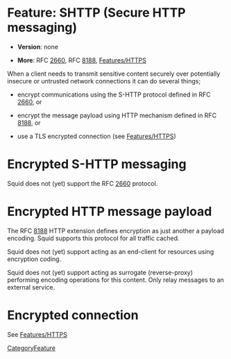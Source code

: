 # Feature: SHTTP (Secure HTTP messaging)

  - **Version**: none

  - **More**: RFC [2660](https://tools.ietf.org/rfc/rfc2660), RFC
    [8188](https://tools.ietf.org/rfc/rfc8188),
    [Features/HTTPS](/Features/HTTPS)

When a client needs to transmit sensitive content securely over
potentially insecure or untrusted network connections it can do several
things;

  - encrypt communications using the S-HTTP protocol defined in RFC
    [2660](https://tools.ietf.org/rfc/rfc2660), or

  - encrypt the message payload using HTTP mechanism defined in RFC
    [8188](https://tools.ietf.org/rfc/rfc8188), or

  - use a TLS encrypted connection (see
    [Features/HTTPS](/Features/HTTPS))

# Encrypted S-HTTP messaging

Squid does not (yet) support the RFC
[2660](https://tools.ietf.org/rfc/rfc2660) protocol.

# Encrypted HTTP message payload

The RFC [8188](https://tools.ietf.org/rfc/rfc8188) HTTP extension
defines encryption as just another a payload encoding. Squid supports
this protocol for all traffic cached.

Squid does not (yet) support acting as an end-client for resources using
encryption coding.

Squid does not (yet) support acting as surrogate (reverse-proxy)
performing encoding operations for this content. Only relay messages to
an external service.

# Encrypted connection

See
[Features/HTTPS](/Features/HTTPS)

[CategoryFeature](/CategoryFeature)

